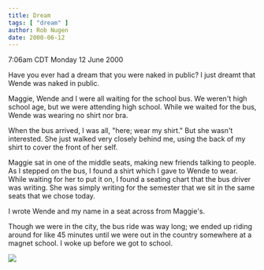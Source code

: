 ```yaml
---
title: Dream
tags: [ "dream" ]
author: Rob Nugen
date: 2000-06-12
---
```


<title>Dream</title>
<p class=date>7:06am CDT Monday 12 June 2000</p>

<p>Have you ever had a dream that you were naked in public?  I just dreamt that Wende was naked in public.

<p class="dream">Maggie, Wende and I were all waiting for the school bus.  We weren't high school age, but we were attending high school.  While we waited for the bus, Wende was wearing no shirt nor bra.

<p class="dream">When the bus arrived, I was all, "here; wear my shirt."  But she wasn't interested.  She just walked very closely behind me, using the back of my shirt to cover the front of her self.

<p class="dream">Maggie sat in one of the middle seats, making new friends talking to people.  As I stepped on the bus, I found a shirt which I gave to Wende to wear.  While waiting for her to put it on, I found a seating chart that the bus driver was writing.  She was simply writing for the semester that we sit in the same seats that we chose today.

<p class="dream">I wrote Wende and my name in a seat across from Maggie's.

<p class="dream">Though we were in the city, the bus ride was way long; we ended up riding around for like 45 minutes until we were out in the country somewhere at a magnet school.  I woke up before we got to school.

<p><img src='/images/rob/wL-ROB.gif'>



